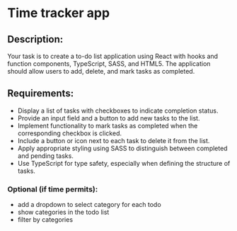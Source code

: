 # Time tracker app

## Description:

Your task is to create a to-do list application using React with hooks and function components, TypeScript, SASS, and HTML5. The application should allow users to add, delete, and mark tasks as completed.

## Requirements:

- Display a list of tasks with checkboxes to indicate completion status.
- Provide an input field and a button to add new tasks to the list.
- Implement functionality to mark tasks as completed when the corresponding checkbox is clicked.
- Include a button or icon next to each task to delete it from the list.
- Apply appropriate styling using SASS to distinguish between completed and pending tasks.
- Use TypeScript for type safety, especially when defining the structure of tasks.

### Optional (if time permits):

- add a dropdown to select category for each todo
- show categories in the todo list
- filter by categories
